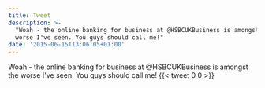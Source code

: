 ```yaml
---
title: Tweet
description: >-
  "Woah - the online banking for business at @HSBCUKBusiness is amongst the
  worse I've seen. You guys should call me!"
date: '2015-06-15T13:06:05+01:00'
---
```

Woah - the online banking for business at @HSBCUKBusiness is amongst the worse I've seen. You guys should call me!
      {{< tweet 0 0 >}}
    
